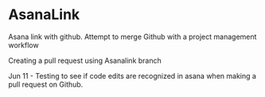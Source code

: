 # AsanaLink
Asana link with github. Attempt to merge Github with a project management workflow

Creating a pull request using Asanalink branch

Jun 11 - Testing to see if code edits are recognized in asana when making a pull request on Github. 